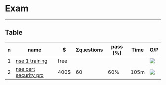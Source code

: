 # Exam

---

## Table
|n|name|$|Σquestions|pass (%)|Time|O/P|
|-|----|-|-----------|-------|----|---|
|1|[nse 1 training](https://training.fortinet.com/local/staticpage/view.php?page=nse_1)|free||||[<img src="https://i.imgur.com/3qKJnUY.png">](https://i.imgur.com/3qKJnUY.png)|
|2|[nse cert security pro](https://training.fortinet.com/local/staticpage/view.php?page=nse_4)|400$|60|60%|105m|[<img src="https://i.imgur.com/WnXTinA.png">](https://i.imgur.com/WnXTinA.png)|
